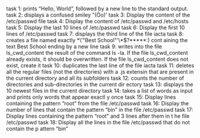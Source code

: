 task 1: prints “Hello, World”, followed by a new line to the standard output.
task 2: displays a confused smiley "(Ôo)'
task 3: Display the content of the /etc/passwd file
task 4: Display the content of /etc/passwd and /etc/hosts
task 5: Display the last 10 lines of /etc/passwd
task 6: Display the first 10 lines of /etc/passwd
task 7: displays the third line of the file iacta
task 8: creates a file named exactly \*\\'"Best School"\'\\*$\?\*\*\*\*\*:) cont       	aining the text Best School ending by a new line
task 9: writes into the file ls_cwd_content the result of the command ls -la. If 	the file ls_cwd_content already exists, it should be overwritten. If the 	file ls_cwd_content does not exist, create it
task 10: duplicates the last line of the file iacta
task 11: deletes all the regular files (not the directories) with a .js extensin 	 that are present in the current directory and all its subfolders
task 12: counts the number of directories and sub-directories in the current dir	 ectory
task 13: displays the 10 newest files in the current directory
task 14: takes a list of words as input and prints only words that appear exactl	 y once
task 15: Display lines containing the pattern “root” from the file /etc/passwd
task 16: Display the number of lines that contain the pattern “bin” in the file 	 /etc/passwd
task 17: Display lines containing the pattern “root” and 3 lines after them in t	 he file /etc/passwd
task 18: Display all the lines in the file /etc/passwd that do not contain the p	 attern “bin”

